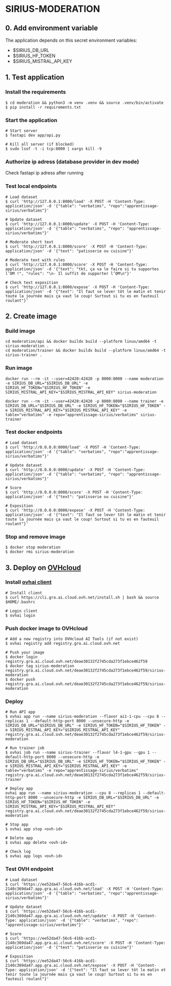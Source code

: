 # SIRIUS-MODERATION

## 0. Add environment variable
The application depends on this secret environment variables:
- $SIRIUS_DB_URL
- $SIRIUS_HF_TOKEN
- $SIRIUS_MISTRAL_API_KEY

## 1. Test application

### Install the requirements

```
$ cd moderation && python3 -m venv .venv && source .venv/bin/activate
$ pip install -r requirements.txt
```

### Start the application
```
# Start server
$ fastapi dev app/api.py

# Kill all server (if blocked)
$ sudo lsof -t -i tcp:8000 | xargs kill -9
```


### Authorize ip adress (database provider in dev mode)
Check fastapi ip adress after running

### Test local endpoints
```
# Load dataset
$ curl 'http://127.0.0.1:8000/load' -X POST -H 'Content-Type: application/json' -d '{"table": "verbatims", "repo":"apprentissage-sirius/verbatims"}'

# Update dataset
$ curl 'http://127.0.0.1:8000/update' -X POST -H 'Content-Type: application/json' -d '{"table": "verbatims", "repo": "apprentissage-sirius/verbatims"}'

# Moderate short text
$ curl 'http://127.0.0.1:8000/score' -X POST -H 'Content-Type: application/json' -d '{"text": "patisserie ou cuisine"}'

# Moderate text with rules
$ curl 'http://127.0.0.1:8000/score' -X POST -H 'Content-Type: application/json' -d '{"text": "tkt, ça va le faire si tu supportes l’OM !", "rules": "\n- Il suffit de supporter l’OM\n"}'

# Check text exposition
$ curl 'http://127.0.0.1:8000/expose' -X POST -H 'Content-Type: application/json' -d '{"text": "Il faut se lever tôt le matin et tenir toute la journée mais ça vaut le coup! Surtout si tu es en fauteuil roulant"}'
```

## 2. Create image

### Build image
```
cd moderation/api && docker buildx build --platform linux/amd64 -t sirius-moderation .
cd moderation/trainer && docker buildx build --platform linux/amd64 -t sirius-trainer .
```
### Run image
```
docker run --rm -it --user=42420:42420 -p 8000:8000 --name moderation -e SIRIUS_DB_URL="$SIRIUS_DB_URL" -e SIRIUS_HF_TOKEN="$SIRIUS_HF_TOKEN" -e SIRIUS_MISTRAL_API_KEY="$SIRIUS_MISTRAL_API_KEY" sirius-moderation

docker run --rm -it --user=42420:42420 -p 8000:8000 --name trainer -e SIRIUS_DB_URL="$SIRIUS_DB_URL" -e SIRIUS_HF_TOKEN="$SIRIUS_HF_TOKEN" -e SIRIUS_MISTRAL_API_KEY="$SIRIUS_MISTRAL_API_KEY" -e table="verbatims" -e repo="apprentissage-sirius/verbatims" sirius-trainer
```
### Test docker endpoints
```
# Load dataset
$ curl 'http://0.0.0.0:8000/load' -X POST -H 'Content-Type: application/json' -d '{"table": "verbatims", "repo":"apprentissage-sirius/verbatims"}'

# Update dataset
$ curl 'http://0.0.0.0:8000/update' -X POST -H 'Content-Type: application/json' -d '{"table": "verbatims", "repo": "apprentissage-sirius/verbatims"}'

# Score
$ curl 'http://0.0.0.0:8000/score' -X POST -H 'Content-Type: application/json' -d '{"text": "patisserie ou cuisine"}'

# Exposition
$ curl 'http://0.0.0.0:8000/expose' -X POST -H 'Content-Type: application/json' -d '{"text": "Il faut se lever tôt le matin et tenir toute la journée mais ça vaut le coup! Surtout si tu es en fauteuil roulant"}'
```

### Stop and remove image
```
$ docker stop moderation 
$ docker rmi sirius-moderation
```

## 3. Deploy on [OVHcloud](https://help.ovhcloud.com/csm/en-public-cloud-ai-deploy-build-use-custom-image?id=kb_article_view&sysparm_article=KB0057405)

### Install [ovhai client](https://help.ovhcloud.com/csm/en-gb-public-cloud-ai-cli-install-client?id=kb_article_view&sysparm_article=KB0047844)
```
# Install client
$ curl https://cli.gra.ai.cloud.ovh.net/install.sh | bash && source $HOME/.bashrc

# Login client
$ ovhai login
```

### Push docker image to OVHcloud
```
# Add a new registry into OVHcloud AI Tools (if not exist)
$ ovhai registry add registry.gra.ai.cloud.ovh.net

# Push your image
$ docker login registry.gra.ai.cloud.ovh.net/deae30132f2745cda273f1ebce462f59
$ docker tag sirius-moderation registry.gra.ai.cloud.ovh.net/deae30132f2745cda273f1ebce462f59/sirius-moderation
$ docker push registry.gra.ai.cloud.ovh.net/deae30132f2745cda273f1ebce462f59/sirius-moderation
```

### Deploy
```
# Run API app
$ ovhai app run --name sirius-moderation --flavor ai1-1-cpu --cpu 8 --replicas 1 --default-http-port 8000 --unsecure-http -e SIRIUS_DB_URL="$SIRIUS_DB_URL" -e SIRIUS_HF_TOKEN="$SIRIUS_HF_TOKEN" -e SIRIUS_MISTRAL_API_KEY="$SIRIUS_MISTRAL_API_KEY" registry.gra.ai.cloud.ovh.net/deae30132f2745cda273f1ebce462f59/sirius-moderation

# Run trainer job
$ ovhai job run --name sirius-trainer --flavor l4-1-gpu --gpu 1 --default-http-port 8000 --unsecure-http -e SIRIUS_DB_URL="$SIRIUS_DB_URL" -e SIRIUS_HF_TOKEN="$SIRIUS_HF_TOKEN" -e SIRIUS_MISTRAL_API_KEY="$SIRIUS_MISTRAL_API_KEY" -e table="verbatims" -e repo="apprentissage-sirius/verbatims" registry.gra.ai.cloud.ovh.net/deae30132f2745cda273f1ebce462f59/sirius-trainer

# Deploy app
ovhai app run --name sirius-moderation --cpu 8 --replicas 1 --default-http-port 8000 --unsecure-http -e SIRIUS_DB_URL="$SIRIUS_DB_URL" -e SIRIUS_HF_TOKEN="$SIRIUS_HF_TOKEN" -e SIRIUS_MISTRAL_API_KEY="$SIRIUS_MISTRAL_API_KEY" registry.gra.ai.cloud.ovh.net/deae30132f2745cda273f1ebce462f59/sirius-moderation

# Stop app
$ ovhai app stop <ovh-id>

# Delete app
$ ovhai app delete <ovh-id>

# Check log
$ ovhai app logs <ovh-id>
```

### Test OVH endpoint
```
# Load dataset
$ curl 'https://ee52da47-56c6-416b-acd1-2140c369da47.app.gra.ai.cloud.ovh.net/load' -X POST -H 'Content-Type: application/json' -d '{"table": "verbatims", "repo":"apprentissage-sirius/verbatims"}'

# Update dataset
$ curl 'https://ee52da47-56c6-416b-acd1-2140c369da47.app.gra.ai.cloud.ovh.net/update' -X POST -H 'Content-Type: application/json' -d '{"table": "verbatims", "repo": "apprentissage-sirius/verbatims"}'

# Score
$ curl 'https://ee52da47-56c6-416b-acd1-2140c369da47.app.gra.ai.cloud.ovh.net/score' -X POST -H 'Content-Type: application/json' -d '{"text": "patisserie ou cuisine"}'

# Exposition
$ curl 'https://ee52da47-56c6-416b-acd1-2140c369da47.app.gra.ai.cloud.ovh.net/expose' -X POST -H 'Content-Type: application/json' -d '{"text": "Il faut se lever tôt le matin et tenir toute la journée mais ça vaut le coup! Surtout si tu es en fauteuil roulant"}'
```